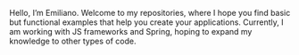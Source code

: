 Hello, I’m Emiliano. 
Welcome to my repositories, where I hope you find basic but functional examples that help you create your applications.
Currently, I am working with JS frameworks and Spring, hoping to expand my knowledge to other types of code.

<!---
emilianoquintero/emilianoquintero is a ✨ special ✨ repository because its `README.md` (this file) appears on your GitHub profile.
You can click the Preview link to take a look at your changes.
--->
